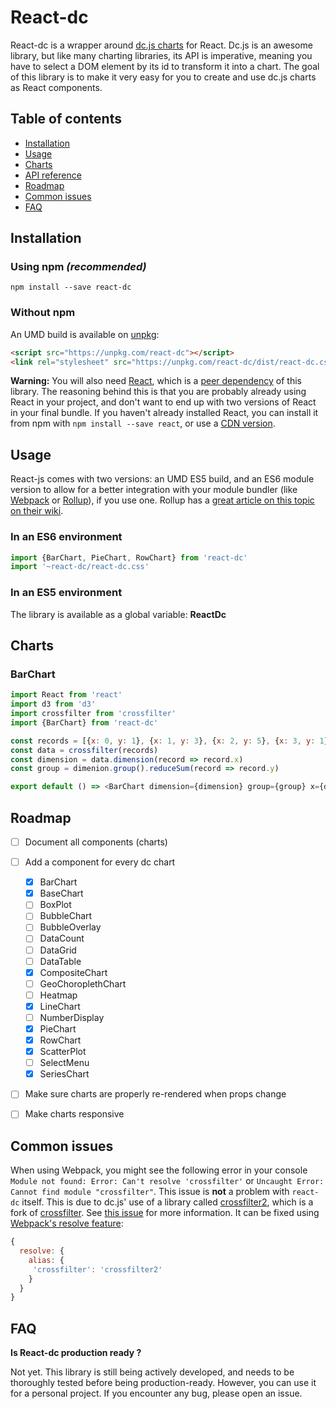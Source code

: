 # React-dc

React-dc is a wrapper around [dc.js charts](http://dc-js.github.io/dc.js/) for React. Dc.js is an awesome library, but like many charting libraries, its API is imperative, meaning you have to select a DOM element by its id to transform it into a chart. The goal of this library is to make it very easy for you to create and use dc.js charts as React components.


## Table of contents
* [Installation](#installation)
* [Usage](#usage)
* [Charts](#charts)
* [API reference](https://github.com/WaldoJeffers/react-dc/wiki/API-reference)
* [Roadmap](#roadmap)
* [Common issues](#common-issues)
* [FAQ](#faq)

## Installation

### Using npm *(recommended)*
```
npm install --save react-dc
```

### Without npm
An UMD build is available on [unpkg](https://unpkg.com):
```html
<script src="https://unpkg.com/react-dc"></script>
<link rel="stylesheet" src="https://unpkg.com/react-dc/dist/react-dc.css">
```

**Warning:** You will also need [React](https://www.npmjs.com/package/react), which is a [peer dependency](https://nodejs.org/en/blog/npm/peer-dependencies/) of this library. The reasoning behind this is that you are probably already using React in your project, and don't want to end up with two versions of React in your final bundle. If you haven't already installed React, you can install it from npm with `npm install --save react`, or use a [CDN version](https://cdnjs.com/libraries/react/).

## Usage
React-js comes with two versions: an UMD ES5 build, and an ES6 module version to allow for a better integration with your module bundler (like [Webpack](https://webpack.js.org/) or [Rollup](http://rollupjs.org/)), if you use one. Rollup has a [great article on this topic on their wiki](https://github.com/rollup/rollup/wiki/pkg.module).

### In an ES6 environment
```js
import {BarChart, PieChart, RowChart} from 'react-dc'
import '~react-dc/react-dc.css'
```

### In an ES5 environment
The library is available as a global variable: **ReactDc**

## Charts
### BarChart
```js
import React from 'react'
import d3 from 'd3'
import crossfilter from 'crossfilter'
import {BarChart} from 'react-dc'

const records = [{x: 0, y: 1}, {x: 1, y: 3}, {x: 2, y: 5}, {x: 3, y: 1}, {x: 4, y: 2}]
const data = crossfilter(records)
const dimension = data.dimension(record => record.x)
const group = dimenion.group().reduceSum(record => record.y)

export default () => <BarChart dimension={dimension} group={group} x={d3.scale.linear().domain([0, 5])} />
```

## Roadmap
- [ ] Document all components (charts)
- [ ] Add a component for every dc chart
  - [x] BarChart
  - [x] BaseChart
  - [ ] BoxPlot
  - [ ] BubbleChart
  - [ ] BubbleOverlay
  - [ ] DataCount
  - [ ] DataGrid
  - [ ] DataTable
  - [x] CompositeChart
  - [ ] GeoChoroplethChart
  - [ ] Heatmap
  - [x] LineChart
  - [ ] NumberDisplay
  - [x] PieChart
  - [x] RowChart
  - [x] ScatterPlot
  - [ ] SelectMenu
  - [x] SeriesChart
- [ ] Make sure charts are properly re-rendered when props change
- [ ] Make charts responsive


## Common issues
When using Webpack, you might see the following error in your console `Module not found: Error: Can't resolve 'crossfilter'` or `Uncaught Error: Cannot find module "crossfilter"`. This issue is **not** a problem with `react-dc` itself. This is due to dc.js' use of a library called [crossfilter2](https://www.npmjs.com/package/crossfilter2), which is a fork of [crossfilter](https://www.npmjs.com/package/crossfilter). See [this issue](https://github.com/dc-js/dc.js/issues/1214) for more information. It can be fixed using [Webpack's resolve feature](https://webpack.js.org/configuration/resolve):
```js
{
  resolve: {
    alias: {
     'crossfilter': 'crossfilter2'
    }
  }
}
```


## FAQ
**Is React-dc production ready ?**

Not yet. This library is still being actively developed, and needs to be thoroughly tested before being production-ready. However, you can use it for a personal project. If you encounter any bug, please open an issue.
